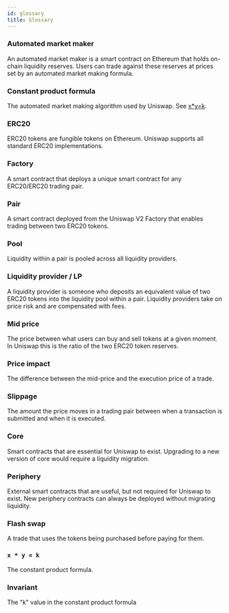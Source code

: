```yaml
---
id: glossary
title: Glossary
---
```


### Automated market maker

An automated market maker is a smart contract on Ethereum that holds on-chain liquidity reserves. Users can trade against these reserves at prices set by an automated market making formula.

### Constant product formula

The automated market making algorithm used by Uniswap.
See [x\*y=k](#x--y--k).

### ERC20

ERC20 tokens are fungible tokens on Ethereum. Uniswap supports all standard ERC20 implementations.

### Factory

A smart contract that deploys a unique smart contract for any ERC20/ERC20 trading pair.

### Pair

A smart contract deployed from the Uniswap V2 Factory that enables trading between two ERC20 tokens.

### Pool

Liquidity within a pair is pooled across all liquidity providers.

### Liquidity provider / LP

A liquidity provider is someone who deposits an equivalent value of two ERC20 tokens into the liquidity pool within a pair. Liquidity providers take on price risk and are compensated with fees.

### Mid price

The price between what users can buy and sell tokens at a given moment. In Uniswap this is the ratio of the two ERC20 token reserves.

### Price impact

The difference between the mid-price and the execution price of a trade.

### Slippage

The amount the price moves in a trading pair between when a transaction is submitted and when it is executed.

### Core

Smart contracts that are essential for Uniswap to exist. Upgrading to a new version of core would require a liquidity migration.

### Periphery

External smart contracts that are useful, but not required for Uniswap to exist. New periphery contracts can always be deployed without migrating liquidity.

### Flash swap

A trade that uses the tokens being purchased before paying for them.

### `x * y = k`

The constant product formula.

### Invariant

The "k" value in the constant product formula
